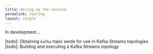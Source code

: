 ```yaml
---
title: Wiring up the service
permalink: /wiring
layout: single
---
```


In development...

[todo]: Obtaining `kafka` topic serde for use in Kafka Streams topologies
[todo]: Building and executing a Kafka Streams topology
